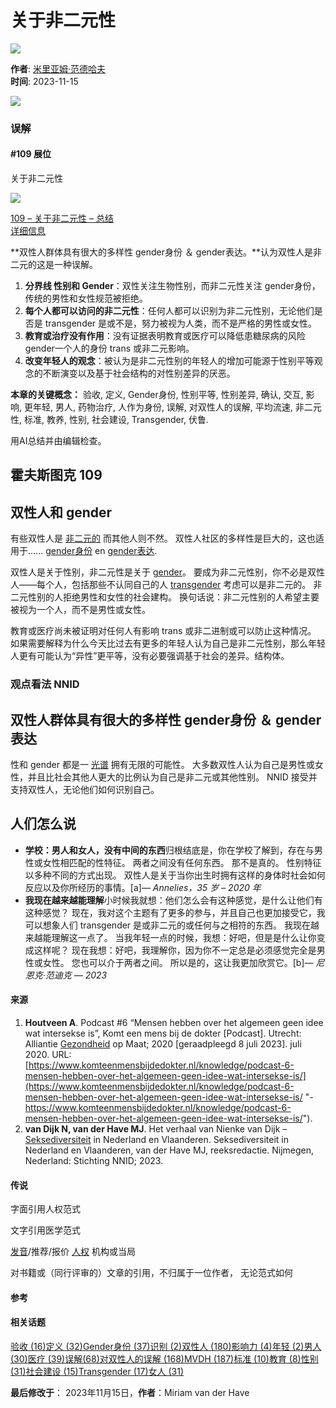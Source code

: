 # 关于非二元性

![](https://www.seksediversiteit.nl/wp-content/uploads/2023/09/ls-project-1-slide-1.jpg)

**作者**: [米里亚姆·范德哈夫](https://www.seksediversiteit.nl/zh-CN/author/admin/)  
**时间**: 2023-11-15  

![](https://www.seksediversiteit.nl/wp-content/uploads/2023/09/Misvattingen-web-schoon.jpg)

### 误解

#### #109 展位

关于非二元性

![](https://www.seksediversiteit.nl/wp-content/uploads/2023/10/PDF_file_icon.svg.png)

[109 – 关于非二元性 – 总结](#342e8bd7021110a1e)  
[详细信息](https://www.seksediversiteit.nl/zh-CN/misvattingen/h109/)

**双性人群体具有很大的多样性 gender身份 ＆ gender表达。**认为双性人是非二元的这是一种误解。

1.  **分界线 性别和 Gender**：双性关注生物性别，而非二元性关注 gender身份，传统的男性和女性规范被拒绝。
2.  **每个人都可以访问的非二元性**：任何人都可以识别为非二元性别，无论他们是否是 transgender 是或不是，努力被视为人类，而不是严格的男性或女性。
3.  **教育或治疗没有作用**：没有证据表明教育或医疗可以降低患糖尿病的风险 gender一个人的身份 trans 或非二元影响。
4.  **改变年轻人的观念**：被认为是非二元性别的年轻人的增加可能源于性别平等观念的不断演变以及基于社会结构的对性别差异的厌恶。

**本章的关键概念：** 验收, 定义, Gender身份, 性别平等, 性别差异, 确认, 交互, 影响, 更年轻, 男人, 药物治疗, 人作为身份, 误解, 对双性人的误解, 平均流速, 非二元性, 标准, 教养, 性别, 社会建设, Transgender, 伏鲁.

用AI总结并由编辑检查。

## 霍夫斯图克 109

## 双性人和 gender

有些双性人是 [非二元的](https://www.seksediversiteit.nl/zh-CN/woordenlijst/non-binair/) 而其他人则不然。 双性人社区的多样性是巨大的，这也适用于...... [gender身份](https://www.seksediversiteit.nl/zh-CN/woordenlijst/genderidentiteit/) en [gender表达](https://www.seksediversiteit.nl/zh-CN/woordenlijst/genderexpressie/).

双性人是关于性别，非二元性是关于 [gender](https://www.seksediversiteit.nl/zh-CN/woordenlijst/gender/)。 要成为非二元性别，你不必是双性人——每个人，包括那些不认同自己的人 [transgender](https://www.seksediversiteit.nl/zh-CN/woordenlijst/trans-persoon-2/) 考虑可以是非二元的。 非二元性别的人拒绝男性和女性的社会建构。 换句话说：非二元性别的人希望主要被视为一个人，而不是男性或女性。

教育或医疗尚未被证明对任何人有影响 trans 或非二进制或可以防止这种情况。 如果需要解释为什么今天比过去有更多的年轻人认为自己是非二元性别，那么年轻人更有可能认为“异性”更平等，没有必要强调基于社会的差异。结构体。

### 观点看法 NNID

## 双性人群体具有很大的多样性 gender身份 ＆ gender表达

性和 gender 都是一 [光谱](https://www.seksediversiteit.nl/zh-CN/woordenlijst/spectrum/) 拥有无限的可能性。 大多数双性人认为自己是男性或女性，并且比社会其他人更大的比例认为自己是非二元或其他性别。 NNID 接受并支持双性人，无论他们如何识别自己。

## 人们怎么说

-   **学校：男人和女人，没有中间的东西**归根结底是，你在学校了解到，存在与男性或女性相匹配的性特征。 两者之间没有任何东西。 那不是真的。 性别特征以多种不同的方式出现。 双性人是关于当你出生时拥有这样的身体时社会如何反应以及你所经历的事情。[a]_— Annelies，35 岁 – 2020 年_
-   **我现在越来越能理解**小时候我就想：他们怎么会有这种感觉，是什么让他们有这种感觉？ 现在，我对这个主题有了更多的参与，并且自己也更加接受它，我可以想象人们 transgender 是或非二元的或任何与之相符的东西。 我现在越来越能理解这一点了。 当我年轻一点的时候，我想：好吧，但是是什么让你变成这样呢？ 现在我想：好吧，我理解你，因为你不一定总是必须感觉完全是男性或女性。 您也可以介于两者之间。 所以是的，这让我更加欣赏它。[b]_— 尼恩克·范迪克 — 2023_

#### 来源
1.  **Houtveen A**. Podcast #6 “Mensen hebben over het algemeen geen idee wat intersekse is”, Komt een mens bij de dokter \[Podcast\]. Utrecht: Alliantie [Gezondheid](https://www.seksediversiteit.nl/zh-CN/woordenlijst/gezondheid/) op Maat; 2020 \[geraadpleegd 8 juli 2023\]. juli 2020. URL: [https://www.komteenmensbijdedokter.nl/knowledge/podcast-6-mensen-hebben-over-het-algemeen-geen-idee-wat-intersekse-is/](https://www.komteenmensbijdedokter.nl/knowledge/podcast-6-mensen-hebben-over-het-algemeen-geen-idee-wat-intersekse-is/ "- https://www.komteenmensbijdedokter.nl/knowledge/podcast-6-mensen-hebben-over-het-algemeen-geen-idee-wat-intersekse-is/").
2.  **van Dijk N, van der Have MJ**. Het verhaal van Nienke van Dijk – [Seksediversiteit](https://www.seksediversiteit.nl/zh-CN/woordenlijst/seksediversiteit/) in Nederland en Vlaanderen. Seksediversiteit in Nederland en Vlaanderen, van der Have MJ, reeksredactie. Nijmegen, Nederland: Stichting NNID; 2023.

#### 传说
字面引用人权范式

文字引用医学范式

[发音](https://www.seksediversiteit.nl/zh-CN/woordenlijst/vonnis-arrest-beschikking-en-uitspraak/)/推荐/报价 [人权](https://www.seksediversiteit.nl/zh-CN/woordenlijst/mensenrechten/) 机构或当局

对书籍或（同行评审的）文章的引用，不归属于一位作者， 无论范式如何

#### 参考

#### 相关话题
[验收 (16)](https://www.seksediversiteit.nl/zh-CN/tag/Acceptatie)[定义 (32)](https://www.seksediversiteit.nl/zh-CN/tag/Definitie)[Gender身份 (37)](https://www.seksediversiteit.nl/zh-CN/tag/Genderidentiteit)[识别 (2)](https://www.seksediversiteit.nl/zh-CN/tag/identificeren)[双性人 (180)](https://www.seksediversiteit.nl/zh-CN/tag/Intersekse)[影响力 (4)](https://www.seksediversiteit.nl/zh-CN/tag/Invloed)[年轻 (2)](https://www.seksediversiteit.nl/zh-CN/tag/Jongere)[男人 (30)](https://www.seksediversiteit.nl/zh-CN/tag/Man)[医疗 (39)](https://www.seksediversiteit.nl/zh-CN/tag/Medische-Behandeling)[误解(68)](https://www.seksediversiteit.nl/zh-CN/tag/misvattingen)[对双性人的误解 (168)](https://www.seksediversiteit.nl/zh-CN/tag/Misvattingen-Intersekse)[MVDH (187)](https://www.seksediversiteit.nl/zh-CN/tag/MvdH)[标准 (10)](https://www.seksediversiteit.nl/zh-CN/tag/Norm)[教育 (8)](https://www.seksediversiteit.nl/zh-CN/tag/Opvoeding)[性别 (31)](https://www.seksediversiteit.nl/zh-CN/tag/Sekse)[社会建设 (15)](https://www.seksediversiteit.nl/zh-CN/tag/Sociale-Constructie)[Transgender (17)](https://www.seksediversiteit.nl/zh-CN/tag/Transgender)[女人 (31)](https://www.seksediversiteit.nl/zh-CN/tag/Vrouw)

**最后修改于**： 2023年11月15日，**作者**：Miriam van der Have